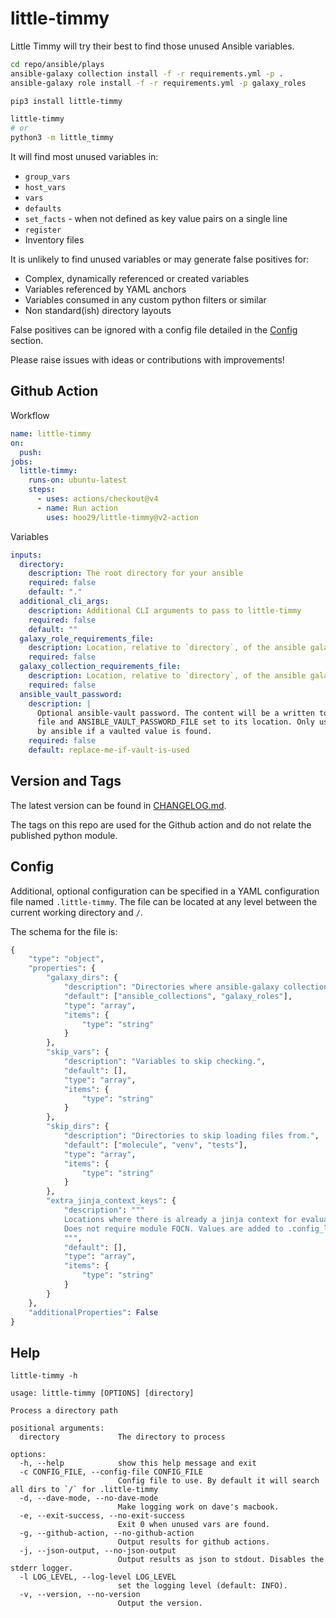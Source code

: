 # little-timmy

Little Timmy will try their best to find those unused Ansible variables.

```sh
cd repo/ansible/plays
ansible-galaxy collection install -f -r requirements.yml -p .
ansible-galaxy role install -f -r requirements.yml -p galaxy_roles

pip3 install little-timmy

little-timmy
# or 
python3 -m little_timmy
```

It will find most unused variables in:

- `group_vars`
- `host_vars`
- `vars`
- `defaults`
- `set_facts` - when not defined as key value pairs on a single line
- `register`
- Inventory files

It is unlikely to find unused variables or may generate false positives for:

- Complex, dynamically referenced or created variables
- Variables referenced by YAML anchors
- Variables consumed in any custom python filters or similar
- Non standard(ish) directory layouts

False positives can be ignored with a config file detailed in the [Config](#config) section.

Please raise issues with ideas or contributions with improvements!

## Github Action

Workflow

```yaml
name: little-timmy
on:
  push:
jobs:
  little-timmy:
    runs-on: ubuntu-latest
    steps:
      - uses: actions/checkout@v4
      - name: Run action
        uses: hoo29/little-timmy@v2-action
```

Variables

```yaml
inputs:
  directory:
    description: The root directory for your ansible
    required: false
    default: "."
  additional_cli_args:
    description: Additional CLI arguments to pass to little-timmy
    required: false
    default: ""
  galaxy_role_requirements_file:
    description: Location, relative to `directory`, of the ansible galaxy roles requirements file.
    required: false
  galaxy_collection_requirements_file:
    description: Location, relative to `directory`, of the ansible galaxy collections requirements file.
    required: false
  ansible_vault_password:
    description: |
      Optional ansible-vault password. The content will be a written to a 
      file and ANSIBLE_VAULT_PASSWORD_FILE set to its location. Only used
      by ansible if a vaulted value is found.
    required: false
    default: replace-me-if-vault-is-used
```

## Version and Tags

The latest version can be found in [CHANGELOG.md](./CHANGELOG.md).

The tags on this repo are used for the Github action and do not relate the published
python module.

## Config

Additional, optional configuration can be specified in a YAML configuration file named `.little-timmy`.
The file can be located at any level between the current working directory and `/`.

The schema for the file is:

```python
{
    "type": "object",
    "properties": {
        "galaxy_dirs": {
            "description": "Directories where ansible-galaxy collections and roles have been installed. Must be within the directory being scanned.",
            "default": ["ansible_collections", "galaxy_roles"],
            "type": "array",
            "items": {
                "type": "string"
            }
        },
        "skip_vars": {
            "description": "Variables to skip checking.",
            "default": [],
            "type": "array",
            "items": {
                "type": "string"
            }
        },
        "skip_dirs": {
            "description": "Directories to skip loading files from.",
            "default": ["molecule", "venv", "tests"],
            "type": "array",
            "items": {
                "type": "string"
            }
        },
        "extra_jinja_context_keys": {
            "description": """
            Locations where there is already a jinja context for evaluation e.g. `when` and `assert.that`.
            Does not require module FQCN. Values are added to .config_loader.DEFAULT_JINJA_CONTEXT_KEYS.
            """,
            "default": [],
            "type": "array",
            "items": {
                "type": "string"
            }
        }
    },
    "additionalProperties": False
}
```

## Help

```text
little-timmy -h

usage: little-timmy [OPTIONS] [directory]

Process a directory path

positional arguments:
  directory             The directory to process

options:
  -h, --help            show this help message and exit
  -c CONFIG_FILE, --config-file CONFIG_FILE
                        Config file to use. By default it will search all dirs to `/` for .little-timmy
  -d, --dave-mode, --no-dave-mode
                        Make logging work on dave's macbook.
  -e, --exit-success, --no-exit-success
                        Exit 0 when unused vars are found.
  -g, --github-action, --no-github-action
                        Output results for github actions.
  -j, --json-output, --no-json-output
                        Output results as json to stdout. Disables the stderr logger.
  -l LOG_LEVEL, --log-level LOG_LEVEL
                        set the logging level (default: INFO).
  -v, --version, --no-version
                        Output the version.
```
